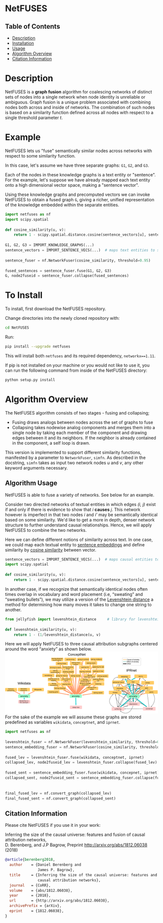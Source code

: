 # NetFUSES
## Table of Contents
- [Description](#overview)
- [Installation](#install)
- [Usage](#usage)
- [Algorithm Overview](#algoverview)
- [Citation Information](#citation)

# Description <a name="overview"/>

NetFUSES is a __graph fusion__ algorithm for coalescing networks of distinct sets of nodes into 
a single network when node identity is unreliable or ambiguous. 
Graph fusion is a unique problem associated with combining nodes both across and inside of networks.
The combination of such nodes is based on a similarity function defined across all nodes 
with respect to a single threshold parameter _t_.

# Example <a name="usage"/>
NetFUSES lets us "fuse" semantically similar nodes across networks with respect to some similarity
function. 

In this case, let's assume we have three separate graphs: `G1`, `G2`, and `G3`. 

Each of the nodes in these knowledge graphs is a text entity or "sentence". 
For the example, let's suppose we have already mapped each text entity onto a 
high dimensional vector space, making a "sentence vector".

Using these knowledge graphs and precomputed vectors we can invoke NetFUSES to obtain
a fused graph `G`, giving a richer, unified representation of the knowledge embedded within the separate entities. 

```python
import netfuses as nf
import scipy.spatial

def cosine_similarity(u, v):
    return 1 - scipy.spatial.distance.cosine(sentence_vectors[u], sentence_vectors[v])

G1, G2, G3 = IMPORT_KNOWLEDGE_GRAPHS(...)
sentence_vectors = IMPORT_SENTENCE_VECS(...)  # maps text entities to sentence embeddings

sentence_fuser = nf.NetworkFuser(cosine_similarity, threshold=0.95)

fused_sentences = sentence_fuser.fuse(G1, G2, G3)
G, node2fuseid = sentence_fuser.collapse(fused_sentences)
```


# To Install <a name="install"/>
To install, first download the NetFUSES repository. 

Change directories into the newly cloned repository with:
```bash
cd NetFUSES
```

Run:
```bash
pip install --upgrade netfuses
```

This will install both `netfuses` and its required dependency, `networkx==1.11`.

If pip is not installed on your machine or you would not like to use it, you can
run the following command from inside of the NetFUSES directory:

```bash
python setup.py install
```


# Algorithm Overview <a name="algoverview"/>

The NetFUSES algorithm consists of two stages - fusing and collapsing;
- Fusing draws analogs between nodes across the set of graphs to fuse
- Collapsing takes nodewise analog components and merges them into a single node
    by taking each member of the component and drawing edges between it and its neighbors.
    If the neighbor is already contained in the component, a self loop is drawn.

This version is implemented to support different similarity functions, manifested
by a parameter to `NetworkFuser`, `simfn`. As described in the docstring, `simfn`
takes as input two network nodes _u_ and _v_, any other keyword arguments necessary. 

## Algorithm Usage
NetFUSES is able to fuse a variety of networks. See below for an example.

Consider two directed networks of textual entities in which edges _(i, j)_ exist if and
only if there is evidence to show that _i_ __causes__ _j_. This network however is
imperfect in that two nodes _i_ and _i'_ may be semantically identical based on some
similarity. We'd like to get a more in depth, denser network structure to further understand
causal relationships. Hence, we will apply NetFUSES to combine the two networks.

Here we can define different notions of similarity across text. In one case,
we could map each textual entity to
<a href="https://en.wikipedia.org/wiki/Sentence_embedding">sentence embeddings</a> 
and define similarity by <a href="https://en.wikipedia.org/wiki/Cosine_similarity">cosine similarity</a>
between vector.

```python
sentence_vectors = IMPORT_SENTENCE_VECS(...)  # maps causal entities to sentence embeddings
import scipy.spatial

def cosine_similarity(u, v):
    return 1 - scipy.spatial.distance.cosine(sentence_vectors[u], sentence_vectors[v])
```

In another case, if we recognize that semantically identical nodes often times overlap in vocabulary
and word placement (i.e, <q>sweating</q> and <q>sweating bullets</q>), we may utilize a version
of the <a href="https://en.wikipedia.org/wiki/Levenshtein_distance">Levenshtein distance</a>
a method for determining how many moves it takes to change one string to another.

```python
from jellyfish import levenshtein_distance     # library for levenshtein distance

def levenshtein_similarity(u, v):
    return 1 - (1/levenshtein_distance(u, v)
```

Here we will apply NetFUSES to three causal attribution subgraphs centered around the word <q>anxiety</q>
as shown below.
<img src="assets/cartoon.png">
For the sake of the example we will assume these graphs are stored predefined as variables
`wikidata`, `conceptnet`, and `iprnet`.

```python
import netfuses as nf

levenshtein_fuser = nf.NetworkFuser(levenshtein_similarity, threshold=0.95) 
sentence_embedding_fuser = nf.NetworkFuser(cosine_similarity, threshold=0.95)

fused_lev = levenshtein_fuser.fuse(wikidata, conceptnet, iprnet)
collapsed_lev, node2fuseid_lev = levenshtein_fuser.collapse(fused_lev)

fused_sent = sentence_embedding_fuser.fuse(wikidata, concepnet, iprnet)
collapsed_sent, node2fuseid_sent = sentence_embedding_fuser.collapse(fused_sent)


final_fused_lev = nf.convert_graph(collapsed_lev)
final_fused_sent = nf.convert_graph(collapsed_sent)
```


## Citation Information <a name="citation"/>

Please cite NetFUSES if you use it in your work:

Inferring the size of the causal universe: features and fusion of causal attribution networks,<br/>
D. Berenberg, and J.P Bagrow, Preprint http://arxiv.org/abs/1812.06038 (2018)

```bibtex
@article{berenberg2018,
  author    = {Daniel Berenberg and
               James P. Bagrow},
  title     = {Inferring the size of the causal universe: features and fusion of
               causal attribution networks},
  journal   = {CoRR},
  volume    = {abs/1812.06038},
  year      = {2018},
  url       = {http://arxiv.org/abs/1812.06038},
  archivePrefix = {arXiv},
  eprint    = {1812.06038},
}
```


